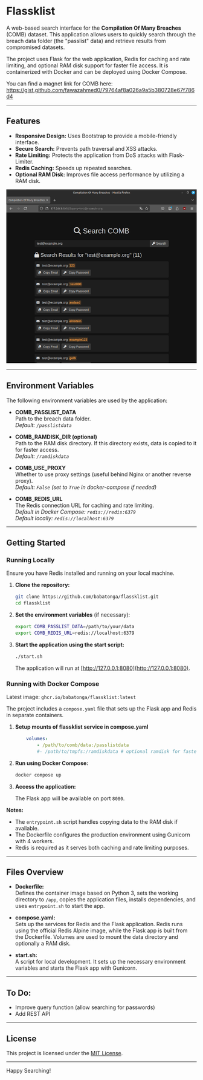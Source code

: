 # Flassklist

A web-based search interface for the **Compilation Of Many Breaches** (COMB) dataset. This application allows users to quickly search through the breach data folder (the "passlist" data) and retrieve results from compromised datasets.

The project uses Flask for the web application, Redis for caching and rate limiting, and optional RAM disk support for faster file access. It is containerized with Docker and can be deployed using Docker Compose.

You can find a magnet link for COMB here: https://gist.github.com/fawazahmed0/79764af8a026a9a5b380728e67f786d4

---

## Features

- **Responsive Design:** Uses Bootstrap to provide a mobile-friendly interface.
- **Secure Search:** Prevents path traversal and XSS attacks.
- **Rate Limiting:** Protects the application from DoS attacks with Flask-Limiter.
- **Redis Caching:** Speeds up repeated searches.
- **Optional RAM Disk:** Improves file access performance by utilizing a RAM disk.

<img src="docs/comb.png" alt="Compilation Of Many Breaches Search" max-height="600">

---

## Environment Variables

The following environment variables are used by the application:

- **COMB_PASSLIST_DATA**  
  Path to the breach data folder.  
  _Default: `/passlistdata`_

- **COMB_RAMDISK_DIR (optional)**  
  Path to the RAM disk directory. If this directory exists, data is copied to it for faster access.  
  _Default: `/ramdiskdata`_

- **COMB_USE_PROXY**  
  Whether to use proxy settings (useful behind Nginx or another reverse proxy).  
  _Default: `False` (set to `True` in docker-compose if needed)_

- **COMB_REDIS_URL**  
  The Redis connection URL for caching and rate limiting.  
  _Default in Docker Compose: `redis://redis:6379`  
  Default locally: `redis://localhost:6379`_


---

## Getting Started

### Running Locally

Ensure you have Redis installed and running on your local machine.

1. **Clone the repository:**

   ```bash
   git clone https://github.com/babatonga/flassklist.git
   cd flassklist
   ```

2. **Set the environment variables** (if necessary):

   ```bash
   export COMB_PASSLIST_DATA=/path/to/your/data
   export COMB_REDIS_URL=redis://localhost:6379
   ```

3. **Start the application using the start script:**

   ```bash
   ./start.sh
   ```

   The application will run at [http://127.0.0.1:8080](http://127.0.0.1:8080).

### Running with Docker Compose

Latest image: `ghcr.io/babatonga/flassklist:latest`

The project includes a `compose.yaml` file that sets up the Flask app and Redis in separate containers.

1. **Setup mounts of flassklist service in compose.yaml**
    ```yaml
        volumes:
            - /path/to/comb/data:/passlistdata
            #- /path/to/tmpfs:/ramdiskdata # optional ramdisk for faster access (needs ~107GB RAM tmpfs!)
    ```

2. **Run using Docker Compose:**

   ```bash
   docker compose up
   ```

3. **Access the application:**

   The Flask app will be available on port `8080`.

**Notes:**
- The `entrypoint.sh` script handles copying data to the RAM disk if available.
- The Dockerfile configures the production environment using Gunicorn with 4 workers.
- Redis is required as it serves both caching and rate limiting purposes.

---

## Files Overview

- **Dockerfile:**  
  Defines the container image based on Python 3, sets the working directory to `/app`, copies the application files, installs dependencies, and uses `entrypoint.sh` to start the app.

- **compose.yaml:**  
  Sets up the services for Redis and the Flask application. Redis runs using the official Redis Alpine image, while the Flask app is built from the Dockerfile. Volumes are used to mount the data directory and optionally a RAM disk.

- **start.sh:**  
  A script for local development. It sets up the necessary environment variables and starts the Flask app with Gunicorn.

---

## To Do:
* Improve query function (allow searching for passwords)
* Add REST API

---

## License

This project is licensed under the [MIT License](LICENSE).

---


Happy Searching!

